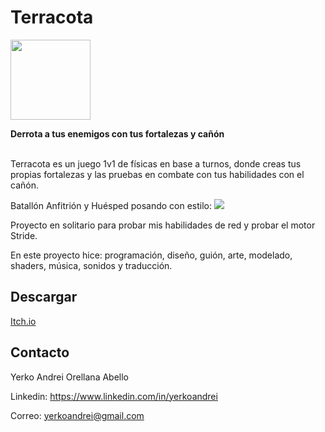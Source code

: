 # Terracota
<img src="https://img.itch.zone/aW1nLzE1MTcwNTI3LnBuZw==/original/7cqxE%2B.png" height="128" width="128">

<b>Derrota a tus enemigos con tus fortalezas y cañón</b>
<br>
<br>

Terracota es un juego 1v1 de físicas en base a turnos, donde creas tus propias fortalezas y las pruebas en combate con tus habilidades con el cañón.
<br>

Batallón Anfitrión y Huésped posando con estilo:
<img src="https://img.itch.zone/aW1nLzE1MTcxMjM5LnBuZw==/original/aIVvuQ.png">
<br>

Proyecto en solitario para probar mis habilidades de red y probar el motor Stride.

En este proyecto hice: programación, diseño, guión, arte, modelado, shaders, música, sonidos y traducción.

## Descargar
<a href="https://yerkoandrei.itch.io/terracota">Itch.io</a>

## Contacto
Yerko Andrei Orellana Abello

Linkedin: https://www.linkedin.com/in/yerkoandrei

Correo:  yerkoandrei@gmail.com
